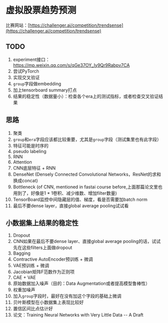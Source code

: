 # 虚拟股票趋势预测

比赛网站：[https://challenger.ai/competition/trendsense](https://challenger.ai/competition/trendsense)

## TODO

1. experiment接口：https://mp.weixin.qq.com/s/qGe37OY_Iy9Qr9Rabpv7CA
1. 尝试PyTorch
1. 实现交叉验证
1. `group`字段做embedding
1. 加上tensorboard summary打点
1. 结果的稳定性（数据量小）：检查各个era上的测试指标，或者检查交叉验证结果

## 思路

1. 聚类
1. `group`和`era`字段应该都比较重要，尤其是`group`字段（测试集里也有此字段）
1. 特征可能是时序的
1. pseudo labeling
1. RNN
1. Attention
1. CNN底层特征 + RNN
1. DenseNet (Densely Connected Convolutional Networks，ResNet的求和换成concat)
1. Bottleneck (of CNN, mentioned in fastai course before,上面那篇论文里也用到了，好像是1 * 1卷积、减少维数、增加filter数量)
1. TensorBoard监控中间隐藏层的值、梯度，看是否需要加batch norm
1. 最后不要dense layer，直接global average pooling试试看

## 小数据集上结果的稳定性

1. Dropout
1. CNN如果在最后不要dense layer、直接global average pooling的话，试试先在这些filters上面做dropout
1. Bagging
1. Contractive AutoEncoder预训练 + 微调
1. VAE预训练 + 微调
1. Jacobian矩阵F范数作为正则项
1. CAE + VAE
1. 原始数据加入噪声（目的：Data Augmentation或者提高模型鲁棒性）
1. 权重加噪声
1. 加入`group`字段时，最好在没有加这个字段的基础上微调
1. 贝叶斯模型在小数据集上表现比较好
1. 置信区间比点估计好
1. 论文：Training Neural Networks with Very Little Data -- A Draft
